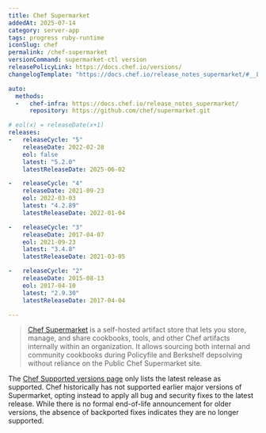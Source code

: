 ```yaml
---
title: Chef Supermarket
addedAt: 2025-07-14
category: server-app
tags: progress ruby-runtime
iconSlug: chef
permalink: /chef-supermarket
versionCommand: supermarket-ctl version
releasePolicyLink: https://docs.chef.io/versions/
changelogTemplate: "https://docs.chef.io/release_notes_supermarket/#__LATEST__"

auto:
  methods:
  -   chef-infra: https://docs.chef.io/release_notes_supermarket/
      repository: https://github.com/chef/supermarket.git

# eol(x) = releaseDate(x+1)
releases:
-   releaseCycle: "5"
    releaseDate: 2022-02-28
    eol: false
    latest: "5.2.0"
    latestReleaseDate: 2025-06-02

-   releaseCycle: "4"
    releaseDate: 2021-09-23
    eol: 2022-03-03
    latest: "4.2.89"
    latestReleaseDate: 2022-01-04

-   releaseCycle: "3"
    releaseDate: 2017-04-07
    eol: 2021-09-23
    latest: "3.4.8"
    latestReleaseDate: 2021-03-05

-   releaseCycle: "2"
    releaseDate: 2015-08-13
    eol: 2017-04-10
    latest: "2.9.30"
    latestReleaseDate: 2017-04-04

---
```


> [Chef Supermarket](https://docs.chef.io/supermarket/) is a self-hosted artifact store that lets you store,
> manage, and share cookbooks, tools, and other Chef artifacts internally within an organization.
> It allows sourcing both internal and community cookbooks during Policyfile and Berkshelf depsolving without
> reliance on the Public Chef Supermarket site.

The [Chef Supported versions page](https://docs.chef.io/versions/) only lists the latest release as supported.
Chef historically has not supported earlier major versions of Supermarket, opting instead to apply all bug
and security fixes to the latest release. While there is no formal end-of-life announcement for older
versions, the absence of backported fixes indicates they are no longer supported.
